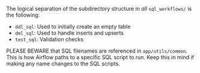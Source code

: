 The logical separation of the subdirectory structure in *all* `sql_workflows/` is the following:
- `ddl_sql`: Used to initially create an empty table
- `dml_sql`: Used to handle inserts and upserts
- `test_sql`: Validation checks

PLEASE BEWARE that SQL filenames are referenced in `app/utils/common`. This is how Airflow paths to a specific SQL script to run.
Keep this in mind if making any name changes to the SQL scripts.
